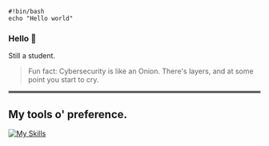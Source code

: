     #!bin/bash
    echo "Hello world"
### Hello 👋
Still a student.

> Fun fact: Cybersecurity is like an Onion. There's layers, and at some point you start to cry.



<hr style="border:2px solid gray">

## My tools o' preference.
[![My Skills](https://skills.thijs.gg/icons?i=linux,bash,github,gitlab,c,cs,,visualstudio,vscode,?theme=dark)](https://skills.thijs.gg)
